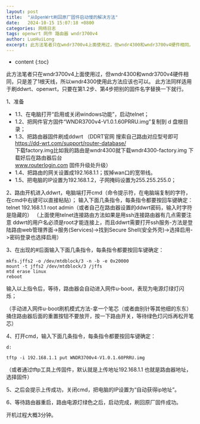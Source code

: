 ```yaml
---
layout: post
title:  "从OpenWrt刷回原厂固件启动慢的解决方法"
date:   2024-10-15 15:07:18 +0800
categories: 网络日志
tags: openwrt 网件 路由器 wndr3700v4
author: LuoHuiLong
excerpt: 此方法笔者只在wndr3700v4上面使用过，但wndr4300和wndr3700v4硬件相同，只是差了1根天线，所以wndr4300使用此方法应该也可以。 此方法同样适用于刷ddwrt、openwrt，只要在第1.2步、第4步把别的固件名字替换一下就行。
---
```


* content
{:toc}

此方法笔者只在wndr3700v4上面使用过，但wndr4300和wndr3700v4硬件相同，只是差了1根天线，所以wndr4300使用此方法应该也可以。
此方法同样适用于刷ddwrt、openwrt，只要在第1.2步、第4步把别的固件名字替换一下就行。

1、准备

- 1.1、在电脑打开“启用或关闭windows功能”，启动telnet；
- 1.2、把网件官方固件“WNDR3700v4-V1.0.1.60PRRU.img”复制到 d 盘根目录；
- 1.3、把路由器固件刷成ddwrt （DDRT官网 搜索自己路由对应型号即可 https://dd-wrt.com/support/router-database/   
  下载factory.img比如我的路由是wndr4300就下载wndr4300-factory.img 下载好后在路由器后台   
  www.routerlogin.com 固件升级处升级）
- 1.4、把路由的网关设置成192.168.1.1；拔掉wan口的宽带线。
- 1.5、把电脑的IP设置为192.168.1.2，子网掩码设置为255.255.255.0；

2、路由开机进入ddwrt，电脑端打开cmd（命令提示符，在电脑端复制的字符，在cmd中右键可以直接粘贴）；
输入下面几条指令，每条指令都要按回车键确定：
telnet 192.168.1.1
root
admin（或者自己在路由器设置的ddwrt密码，输入时字符是隐藏的）
（上面使用telnet连接路由方法如果是用ssh连接路由器有几点需要注意 ddwrt的用户名必须是root才能连接上，而且ddwrt需要打开ssh服务-方法是登陆路由web管理界面->服务(Services)->找到Secure Shell(安全外壳)->选择启用->密码登录也选择启用）

3、在出现的#后面输入下面几条指令，每条指令都要按回车键确定：

    mkfs.jffs2 -o /dev/mtdblock/3 -n -b -e 0x20000
    mount -t jffs2 /dev/mtdblock/3 /jffs
    mtd erase linux
    reboot

输入以上指令后，等待，路由器会自动进入网件u-boot，表现为电源灯绿灯闪烁；

（手动进入网件u-boot刷机模式方法-拿一个笔芯（或者曲别针等其他细的东东）捅住路由器后面的重置按钮不要放开，按一下路由开关，等待绿色灯闪烁再松开笔芯）

4、打开cmd，输入下面几条指令，每条指令都要按回车键确定：

    d:
    
    tftp -i 192.168.1.1 put WNDR3700v4-V1.0.1.60PRRU.img

（或者通过tftp工具上传固件，默认就是上传地址192.168.1.1 也就是路由器地址，选择固件）

5、之后会提示上传成功，关闭cmd，把电脑的IP设置为“自动获得ip地址”。

6、等待路由器重启，路由电源灯绿色之后，启动完成，刷回原厂固件成功。

开机过程大概3分钟。
